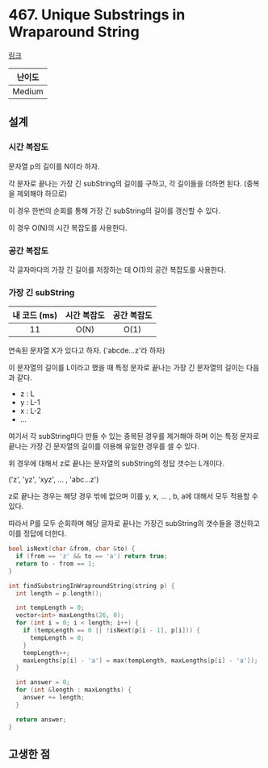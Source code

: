 # 467. Unique Substrings in Wraparound String

[링크](https://leetcode.com/problems/unique-substrings-in-wraparound-string/)

| 난이도 |
| :----: |
| Medium |

## 설계

### 시간 복잡도

문자열 p의 길이를 N이라 하자.

각 문자로 끝나는 가장 긴 subString의 길이를 구하고, 각 길이들을 더하면 된다. (중복을 제외해야 하므로)

이 경우 한번의 순회를 통해 가장 긴 subString의 길이를 갱신할 수 있다.

이 경우 O(N)의 시간 복잡도를 사용한다.

### 공간 복잡도

각 글자마다의 가장 긴 길이를 저장하는 데 O(1)의 공간 복잡도를 사용한다.

### 가장 긴 subString

| 내 코드 (ms) | 시간 복잡도 | 공간 복잡도 |
| :----------: | :---------: | :---------: |
|      11      |    O(N)     |    O(1)     |

연속된 문자열 X가 있다고 하자. ('abcde...z'라 하자)

이 문자열의 길이를 L이라고 했을 때 특정 문자로 끝나는 가장 긴 문자열의 길이는 다음과 같다.

- z : L
- y : L-1
- x : L-2
- ...

여기서 각 subString마다 만들 수 있는 중복된 경우를 제거해야 하며 이는 특정 문자로 끝나는 가장 긴 문자열의 길이를 이용해 유일한 경우를 셀 수 있다.

위 경우에 대해서 z로 끝나는 문자열의 subString의 정답 갯수는 L개이다.

('z', 'yz', 'xyz', ... , 'abc...z')

z로 끝나는 경우는 해당 경우 밖에 없으며 이를 y, x, ... , b, a에 대해서 모두 적용할 수 있다.

따라서 P를 모두 순회하며 해당 글자로 끝나는 가장긴 subString의 갯수들을 갱신하고 이를 정답에 더한다.

```cpp
bool isNext(char &from, char &to) {
  if (from == 'z' && to == 'a') return true;
  return to - from == 1;
}

int findSubstringInWraproundString(string p) {
  int length = p.length();

  int tempLength = 0;
  vector<int> maxLengths(26, 0);
  for (int i = 0; i < length; i++) {
    if (tempLength == 0 || !isNext(p[i - 1], p[i])) {
      tempLength = 0;
    }
    tempLength++;
    maxLengths[p[i] - 'a'] = max(tempLength, maxLengths[p[i] - 'a']);
  }

  int answer = 0;
  for (int &length : maxLengths) {
    answer += length;
  }

  return answer;
}
```

## 고생한 점
